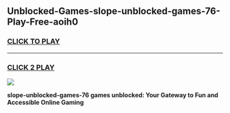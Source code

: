
## Unblocked-Games-slope-unblocked-games-76-Play-Free-aoih0
<h3>
<a href="https://premium76.site?title=slope-unblocked-games-76&ref=18A1">CLICK TO PLAY</a></h3>
<hr>

<h3>
<a href="https://premium76.site?title=slope-unblocked-games-76&ref=18A1">CLICK 2 PLAY</a>
  
</h3>

<a href="https://premium76.site?title=slope-unblocked-games-76&ref=18A1"><img src="https://clearcache.store/games.png"></a>


**slope-unblocked-games-76 games unblocked: Your Gateway to Fun and Accessible Online Gaming**
